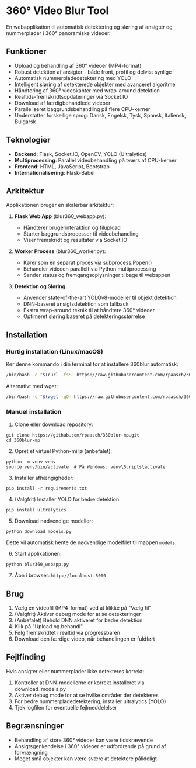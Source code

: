 # 360° Video Blur Tool

En webapplikation til automatisk detektering og sløring af ansigter og nummerplader i 360° panoramiske videoer.

## Funktioner

- Upload og behandling af 360° videoer (MP4-format)
- Robust detektion af ansigter - både front, profil og delvist synlige
- Automatisk nummerpladedetektering med YOLO
- Intelligent sløring af detekterede objekter med avanceret algoritme
- Håndtering af 360° videokanter med wrap-around detektion
- Realtids-fremskridtsopdateringer via Socket.IO
- Download af færdigbehandlede videoer
- Paralleliseret baggrundsbehandling på flere CPU-kerner
- Understøtter forskellige sprog: Dansk, Engelsk, Tysk, Spansk, Italiensk, Bulgarsk

## Teknologier

- **Backend**: Flask, Socket.IO, OpenCV, YOLO (Ultralytics)
- **Multiprocessing**: Parallel videobehandling på tværs af CPU-kerner
- **Frontend**: HTML, JavaScript, Bootstrap
- **Internationalisering**: Flask-Babel

## Arkitektur

Applikationen bruger en skalerbar arkitektur:

1. **Flask Web App** (blur360_webapp.py):
   - Håndterer brugerinteraktion og filupload
   - Starter baggrundsprocesser til videobehandling
   - Viser fremskridt og resultater via Socket.IO

2. **Worker Process** (blur360_worker.py):
   - Kører som en separat proces via subprocess.Popen()
   - Behandler videoen parallelt via Python multiprocessing
   - Sender status og fremgangsoplysninger tilbage til webappen

3. **Detektion og Sløring**:
   - Anvender state-of-the-art YOLOv8-modeller til objekt detektion
   - DNN-baseret ansigtsdetektion som fallback
   - Ekstra wrap-around teknik til at håndtere 360° videoer
   - Optimeret sløring baseret på detekteringsstørrelse

## Installation

### Hurtig installation (Linux/macOS)

Kør denne kommando i din terminal for at installere 360blur automatisk:

```bash
/bin/bash -c "$(curl -fsSL https://raw.githubusercontent.com/rpaasch/360blur-mp/main/install-remote.sh)"
```

Alternativt med wget:

```bash
/bin/bash -c "$(wget -qO- https://raw.githubusercontent.com/rpaasch/360blur-mp/main/install-remote.sh)"
```

### Manuel installation

1. Clone eller download repository:
```
git clone https://github.com/rpaasch/360blur-mp.git
cd 360blur-mp
```

2. Opret et virtuel Python-miljø (anbefalet):
```
python -m venv venv
source venv/bin/activate  # På Windows: venv\Scripts\activate
```

3. Installer afhængigheder:
```
pip install -r requirements.txt
```

4. (Valgfrit) Installer YOLO for bedre detektion:
```
pip install ultralytics
```

5. Download nødvendige modeller:
```
python download_models.py
```

Dette vil automatisk hente de nødvendige modelfilet til mappen `models`.

6. Start applikationen:
```
python blur360_webapp.py
```

7. Åbn i browser: `http://localhost:5000`

## Brug

1. Vælg en videofil (MP4-format) ved at klikke på "Vælg fil"
2. (Valgfrit) Aktiver debug mode for at se detekteringer
3. (Anbefalet) Behold DNN aktiveret for bedre detektion
4. Klik på "Upload og behandl"
5. Følg fremskridtet i realtid via progressbaren
6. Download den færdige video, når behandlingen er fuldført

## Fejlfinding

Hvis ansigter eller nummerplader ikke detekteres korrekt:

1. Kontroller at DNN-modellerne er korrekt installeret via download_models.py
2. Aktiver debug mode for at se hvilke områder der detekteres
3. For bedre nummerpladedetektering, installer ultralytics (YOLO)
4. Tjek logfilen for eventuelle fejlmeddelelser

## Begrænsninger

- Behandling af store 360° videoer kan være tidskrævende
- Ansigtsgenkendelse i 360° videoer er udfordrende på grund af forvrængning
- Meget små objekter kan være svære at detektere pålideligt